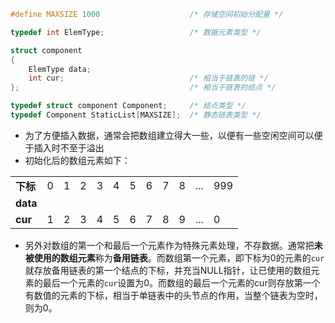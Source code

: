 ```c
#define MAXSIZE 1000                    /* 存储空间初始分配量 */

typedef int ElemType;                   /* 数据元素类型 */

struct component
{
    ElemType data;
    int cur;                            /* 相当于链表的链 */
};                                      /* 相当于链表的结点 */

typedef struct component Component;     /* 结点类型 */
typedef Component StaticList[MAXSIZE];  /* 静态链表类型 */
```
* 为了方便插入数据，通常会把数组建立得大一些，以便有一些空闲空间可以便于插入时不至于溢出
* 初始化后的数组元素如下：
<table>
    <tr>
        <td><strong>下标</strong></td>
        <td>0</td>
        <td>1</td>
        <td>2</td>
        <td>3</td>
        <td>4</td>
        <td>5</td>
        <td>6</td>
        <td>7</td>
        <td>8</td>
        <td>...</td>
        <td>999</td>
    </tr>
    <tr>
        <td><strong>data</strong></td>
        <td></td> <td></td> <td></td> <td></td> <td></td> <td></td> <td></td> <td></td> <td></td> <td></td> <td></td>
    </tr>
    <tr>
        <td><strong>cur</strong></td>
        <td>1</td>
        <td>2</td>
        <td>3</td>
        <td>4</td>
        <td>5</td>
        <td>6</td>
        <td>7</td>
        <td>8</td>
        <td>9</td>
        <td>...</td>
        <td>0</td>
    </tr>
</table>

- 另外对数组的第一个和最后一个元素作为特殊元素处理，不存数据。通常把**未被使用的数组元素**称为**备用链表**。而数组第一个元素，即下标为0的元素的`cur`就存放备用链表的第一个结点的下标，并充当NULL指针，让已使用的数组元素的最后一个元素的`cur`设置为0。而数组的最后一个元素的cur则存放第一个有数值的元素的下标，相当于单链表中的头节点的作用，当整个链表为空时，则为0。
